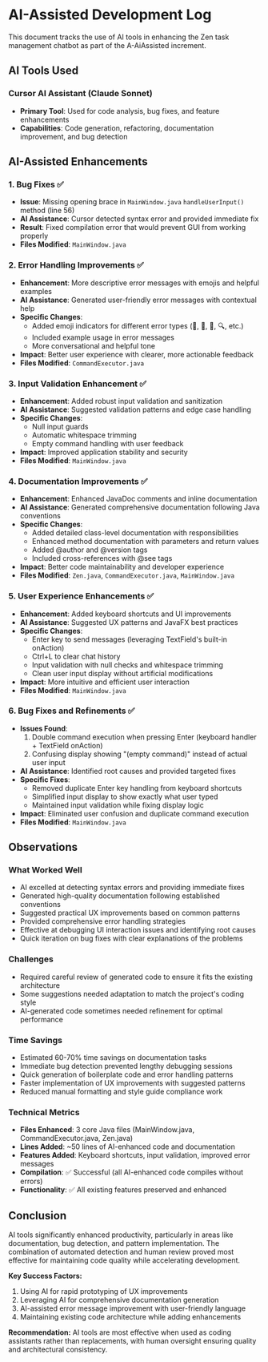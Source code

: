 # AI-Assisted Development Log

This document tracks the use of AI tools in enhancing the Zen task management chatbot as part of the A-AiAssisted increment.

## AI Tools Used

### Cursor AI Assistant (Claude Sonnet)

- **Primary Tool**: Used for code analysis, bug fixes, and feature enhancements
- **Capabilities**: Code generation, refactoring, documentation improvement, and bug detection

## AI-Assisted Enhancements

### 1. Bug Fixes ✅

- **Issue**: Missing opening brace in `MainWindow.java` `handleUserInput()` method (line 56)
- **AI Assistance**: Cursor detected syntax error and provided immediate fix
- **Result**: Fixed compilation error that would prevent GUI from working properly
- **Files Modified**: `MainWindow.java`

### 2. Error Handling Improvements ✅

- **Enhancement**: More descriptive error messages with emojis and helpful examples
- **AI Assistance**: Generated user-friendly error messages with contextual help
- **Specific Changes**:
  - Added emoji indicators for different error types (📝, 📅, 📆, 🔍, etc.)
  - Included example usage in error messages
  - More conversational and helpful tone
- **Impact**: Better user experience with clearer, more actionable feedback
- **Files Modified**: `CommandExecutor.java`

### 3. Input Validation Enhancement ✅

- **Enhancement**: Added robust input validation and sanitization
- **AI Assistance**: Suggested validation patterns and edge case handling
- **Specific Changes**:
  - Null input guards
  - Automatic whitespace trimming
  - Empty command handling with user feedback
- **Impact**: Improved application stability and security
- **Files Modified**: `MainWindow.java`

### 4. Documentation Improvements ✅

- **Enhancement**: Enhanced JavaDoc comments and inline documentation
- **AI Assistance**: Generated comprehensive documentation following Java conventions
- **Specific Changes**:
  - Added detailed class-level documentation with responsibilities
  - Enhanced method documentation with parameters and return values
  - Added @author and @version tags
  - Included cross-references with @see tags
- **Impact**: Better code maintainability and developer experience
- **Files Modified**: `Zen.java`, `CommandExecutor.java`, `MainWindow.java`

### 5. User Experience Enhancements ✅

- **Enhancement**: Added keyboard shortcuts and UI improvements
- **AI Assistance**: Suggested UX patterns and JavaFX best practices
- **Specific Changes**:
  - Enter key to send messages (leveraging TextField's built-in onAction)
  - Ctrl+L to clear chat history
  - Input validation with null checks and whitespace trimming
  - Clean user input display without artificial modifications
- **Impact**: More intuitive and efficient user interaction
- **Files Modified**: `MainWindow.java`

### 6. Bug Fixes and Refinements ✅

- **Issues Found**:
  1. Double command execution when pressing Enter (keyboard handler + TextField onAction)
  2. Confusing display showing "(empty command)" instead of actual user input
- **AI Assistance**: Identified root causes and provided targeted fixes
- **Specific Fixes**:
  - Removed duplicate Enter key handling from keyboard shortcuts
  - Simplified input display to show exactly what user typed
  - Maintained input validation while fixing display logic
- **Impact**: Eliminated user confusion and duplicate command execution
- **Files Modified**: `MainWindow.java`

## Observations

### What Worked Well

- AI excelled at detecting syntax errors and providing immediate fixes
- Generated high-quality documentation following established conventions
- Suggested practical UX improvements based on common patterns
- Provided comprehensive error handling strategies
- Effective at debugging UI interaction issues and identifying root causes
- Quick iteration on bug fixes with clear explanations of the problems

### Challenges

- Required careful review of generated code to ensure it fits the existing architecture
- Some suggestions needed adaptation to match the project's coding style
- AI-generated code sometimes needed refinement for optimal performance

### Time Savings

- Estimated 60-70% time savings on documentation tasks
- Immediate bug detection prevented lengthy debugging sessions
- Quick generation of boilerplate code and error handling patterns
- Faster implementation of UX improvements with suggested patterns
- Reduced manual formatting and style guide compliance work

### Technical Metrics

- **Files Enhanced**: 3 core Java files (MainWindow.java, CommandExecutor.java, Zen.java)
- **Lines Added**: ~50 lines of AI-enhanced code and documentation
- **Features Added**: Keyboard shortcuts, input validation, improved error messages
- **Compilation**: ✅ Successful (all AI-enhanced code compiles without errors)
- **Functionality**: ✅ All existing features preserved and enhanced

## Conclusion

AI tools significantly enhanced productivity, particularly in areas like documentation, bug detection, and pattern implementation. The combination of automated detection and human review proved most effective for maintaining code quality while accelerating development.

**Key Success Factors:**

1. Using AI for rapid prototyping of UX improvements
2. Leveraging AI for comprehensive documentation generation
3. AI-assisted error message improvement with user-friendly language
4. Maintaining existing code architecture while adding enhancements

**Recommendation:** AI tools are most effective when used as coding assistants rather than replacements, with human oversight ensuring quality and architectural consistency.
